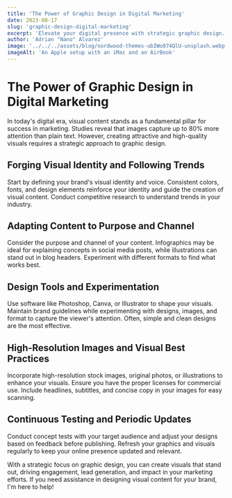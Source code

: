 ```yaml
---
title: 'The Power of Graphic Design in Digital Marketing'
date: 2023-08-17
slug: 'graphic-design-digital-marketing'
excerpt: 'Elevate your digital presence with strategic graphic design. From visual identity to impactful content, maximize your brand&quote;s potential.'
author: 'Adrian "Nano" Alvarez'
image: '../../../assets/blog/nordwood-themes-ubIWo074QlU-unsplash.webp'
imageAlt: 'An Apple setup with an iMac and an AirBook'
---
```


# The Power of Graphic Design in Digital Marketing

In today's digital era, visual content stands as a fundamental pillar for success in marketing. Studies reveal that images capture up to 80% more attention than plain text. However, creating attractive and high-quality visuals requires a strategic approach to graphic design.

## Forging Visual Identity and Following Trends

Start by defining your brand's visual identity and voice. Consistent colors, fonts, and design elements reinforce your identity and guide the creation of visual content. Conduct competitive research to understand trends in your industry.

## Adapting Content to Purpose and Channel

Consider the purpose and channel of your content. Infographics may be ideal for explaining concepts in social media posts, while illustrations can stand out in blog headers. Experiment with different formats to find what works best.

## Design Tools and Experimentation

Use software like Photoshop, Canva, or Illustrator to shape your visuals. Maintain brand guidelines while experimenting with designs, images, and format to capture the viewer's attention. Often, simple and clean designs are the most effective.

## High-Resolution Images and Visual Best Practices

Incorporate high-resolution stock images, original photos, or illustrations to enhance your visuals. Ensure you have the proper licenses for commercial use. Include headlines, subtitles, and concise copy in your images for easy scanning.

## Continuous Testing and Periodic Updates

Conduct concept tests with your target audience and adjust your designs based on feedback before publishing. Refresh your graphics and visuals regularly to keep your online presence updated and relevant.

With a strategic focus on graphic design, you can create visuals that stand out, driving engagement, lead generation, and impact in your marketing efforts. If you need assistance in designing visual content for your brand, I'm here to help!
